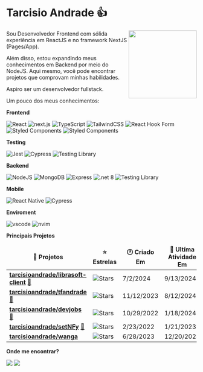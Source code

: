 # Tarcisio Andrade 👍

<picture>
  <source
    srcset="https://github-readme-stats.zohan.tech/api?username=tarcisioandrade&show_icons=true&theme=dark&include_all_commits=true&count_private=true"
    media="(prefers-color-scheme: dark)"
  />
  <source
    srcset="https://github-readme-stats.zohan.tech/api?username=tarcisioandrade&show_icons=true&theme=graywhite&include_all_commits=true&count_private=true"
    media="(prefers-color-scheme: light), (prefers-color-scheme: no-preference)"
  />
  <img height="180em" src="https://github-readme-stats.zohan.tech/api?username=tarcisioandrade&show_icons=true&theme=dark&include_all_commits=true&count_private=true" align="right" />
</picture>

Sou Desenvolvedor Frontend com sólida experiência em ReactJS e no framework NextJS (Pages/App).

Além disso, estou expandindo meus conhecimentos em Backend por meio do NodeJS. Aqui mesmo, você pode encontrar projetos que comprovam minhas habilidades.

Aspiro ser um desenvolvedor fullstack.

Um pouco dos meus conhecimentos:

**Frontend**

<p>
	<img alt="React" src="https://img.shields.io/badge/-React-45b8d8?style=flat-square&logo=react&logoColor=white" />
	<img alt="next.js" src="https://img.shields.io/badge/-Next.js-000000?style=flat-square&logo=next.js&logoColor=white" />
	<img alt="TypeScript" src="https://img.shields.io/badge/-TypeScript-007ACC?style=flat-square&logo=typescript&logoColor=white" />
	<img alt="TailwindCSS" src="https://img.shields.io/badge/-TailwindCSS-50B3D0?style=flat-square&logo=tailwindcss&logoColor=white" />
	<img alt="React Hook Form" src="https://img.shields.io/badge/-React Hook Form-ec5990?style=flat-square&logo=react-hook-form&logoColor=fff" />
  <img alt="Styled Components" src="https://img.shields.io/badge/-Styled_Components-db7092?style=flat-square&logo=styled-components&logoColor=white" />
  <img alt="Styled Components" src="https://img.shields.io/badge/Sass-CC6699?style=flat-square&logo=sass&logoColor=white" />
</p>

**Testing**

<p>
	<img alt="Jest" src="https://img.shields.io/badge/Jest-323330?style=flat-square&logo=Jest&logoColor=white" />
  <img alt="Cypress" src="https://img.shields.io/badge/Cypress-fff?style=flat-square&logo=Cypress&logoColor=000" />
  <img alt="Testing Library" src="https://img.shields.io/badge/Testing%20Library-323330?style=flat-square&logo=testing-library&logoColor=red" />
</p>

**Backend**

<p>
  <img alt="NodeJS" src="https://img.shields.io/badge/-NodeJS-43853d?style=flat-square&logo=Node.js&logoColor=white" />
  <img alt="MongoDB" src="https://img.shields.io/badge/PostgreSQL-316192?style=flat-square&logo=postgresql&logoColor=white" />
  <img alt="Express" src="https://img.shields.io/badge/-Express-13aa52?style=flat-square&logo=express&logoColor=white" />
  <img alt=".net 8"  src="https://img.shields.io/badge/.NET-8C2D91?style=flat-square&logo=.net&logoColor=white"/>
  <img alt="Testing Library" src="https://img.shields.io/badge/Prisma-323330?style=flat-square&logo=prisma&logoColor=white" />
</p>

**Mobile**

<p>
  <img alt="React Native" src="https://img.shields.io/badge/React_Native-20232A?style=flat-square&logo=react&logoColor=61DAFB" />
  <img alt="Cypress" src="https://img.shields.io/badge/Expo-fff?style=flat-square&logo=expo&logoColor=000" />
</p>

**Enviroment**

<p>
  <img alt="vscode" src="https://img.shields.io/badge/Visual%20Studio%20Code-blue?style=flat-square&logo=visual-studio-code&logoColor=ffffff" />
  <img alt="nvim" src="https://img.shields.io/badge/Windows-0078D6?style=flat-square&logo=windows&logoColor=white" />
</p>

**Principais Projetos**

<table><thead align=center><tr border: none;><td><b>🎁 Projetos</b></td><td><b>⭐ Estrelas</b></td><td><b>🕐 Criado Em</b></td><td><b>📅 Ultíma Atividade Em</b></td></tr></thead><tbody><tr><td><a href=https://github.com/tarcisioandrade/librasoft-client target=_blank><b>tarcisioandrade/librasoft-client</b></a> <a href=https://librasoft.vercel.app target=_blank>🔗</a></td><td><img alt=Stars src="https://img.shields.io/github/stars/tarcisioandrade/librasoft-client?style=flat-square&labelColor=343b41"></td><td>7/2/2024</td><td>9/13/2024</td></tr><tr><td><a href=https://github.com/tarcisioandrade/tfandrade target=_blank><b>tarcisioandrade/tfandrade</b></a> <a href=https://tfandrade.vercel.app target=_blank>🔗</a></td><td><img alt=Stars src="https://img.shields.io/github/stars/tarcisioandrade/tfandrade?style=flat-square&labelColor=343b41"></td><td>11/12/2023</td><td>8/12/2024</td></tr><tr><td><a href=https://github.com/tarcisioandrade/devjobs target=_blank><b>tarcisioandrade/devjobs</b></a> <a href=https://portaldevjobs.netlify.app/ target=_blank>🔗</a></td><td><img alt=Stars src="https://img.shields.io/github/stars/tarcisioandrade/devjobs?style=flat-square&labelColor=343b41"></td><td>10/29/2022</td><td>1/18/2024</td></tr><tr><td><a href=https://github.com/tarcisioandrade/setNFy target=_blank><b>tarcisioandrade/setNFy</b></a> <a href=https://setnfy.netlify.app/ target=_blank>🔗</a></td><td><img alt=Stars src="https://img.shields.io/github/stars/tarcisioandrade/setNFy?style=flat-square&labelColor=343b41"></td><td>2/23/2022</td><td>1/21/2023</td></tr><tr><td><a href=https://github.com/tarcisioandrade/wanga target=_blank><b>tarcisioandrade/wanga</b></a></td><td><img alt=Stars src="https://img.shields.io/github/stars/tarcisioandrade/wanga?style=flat-square&labelColor=343b41"></td><td>6/28/2023</td><td>12/20/2023</td></tr></tbody></table>

**Onde me encontrar?**

<p>
  <a href="mailto:tfanndrade@gmail.com"><img src="https://img.shields.io/badge/-Gmail-%23333?style=for-the-badge&logo=gmail&logoColor=white" target="_blank"></a>
  <a href="https://www.linkedin.com/in/tarcisioandrade" target="_blank"><img src="https://img.shields.io/badge/-LinkedIn-%230077B5?style=for-the-badge&logo=linkedin&logoColor=white" target="_blank"></a>
</p>
